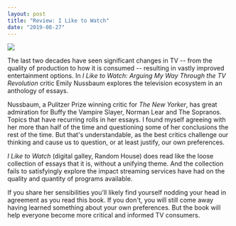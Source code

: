 ```yaml
---
layout: post
title: "Review: I Like to Watch"
date: "2019-08-27"
---
```


![](images/51fVT7IglKL-133x200.jpg)

The last two decades have seen significant changes in TV -- from the quality of production to how it is consumed -- resulting in vastly improved entertainment options. In _I Like to Watch: Arguing My Way Through the TV Revolution_ critic Emily Nussbaum explores the television ecosystem in an anthology of essays.

Nussbaum, a Pulitzer Prize winning critic for _The New Yorker_, has great admiration for Buffy the Vampire Slayer, Norman Lear and The Sopranos. Topics that have recurring rolls in her essays. I found myself agreeing with her more than half of the time and questioning some of her conclusions the rest of the time. But that's understandable, as the best critics challenge our thinking and cause us to question, or at least justify, our own preferences.

_I Like to Watch_ (digital galley, Random House) does read like the loose collection of essays that it is, without a unifying theme. And the collection fails to satisfyingly explore the impact streaming services have had on the quality and quantity of programs available.

If you share her sensibilities you'll likely find yourself nodding your head in agreement as you read this book. If you don't, you will still come away having learned something about your own preferences. But the book will help everyone become more critical and informed TV consumers.
